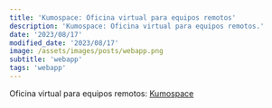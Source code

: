 ```yaml
---
title: 'Kumospace: Oficina virtual para equipos remotos'
description: 'Kumospace: Oficina virtual para equipos remotos.'
date: '2023/08/17'
modified_date: '2023/08/17'
image: /assets/images/posts/webapp.png
subtitle: 'webapp'
tags: 'webapp'
---
```


Oficina virtual para equipos remotos: [Kumospace](https://www.kumospace.com/)

